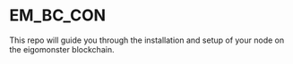 # EM_BC_CON
This repo will guide you through the installation and setup of your node on the eigomonster blockchain.
